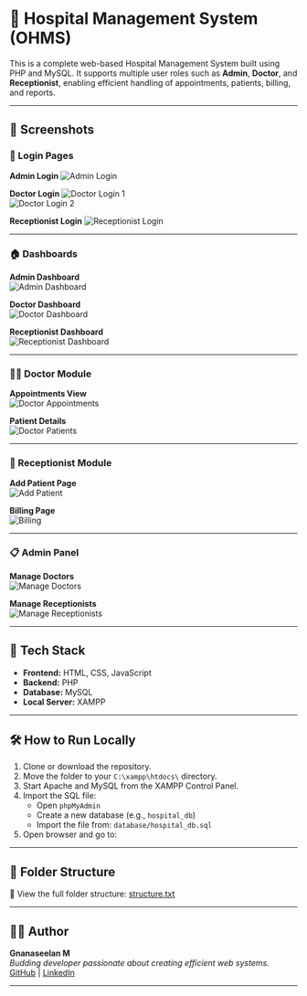 # 🏥 Hospital Management System (OHMS)

This is a complete web-based Hospital Management System built using PHP and MySQL. It supports multiple user roles such as **Admin**, **Doctor**, and **Receptionist**, enabling efficient handling of appointments, patients, billing, and reports.

---

## 📸 Screenshots

### 🔐 Login Pages

**Admin Login**
![Admin Login](Screenshots/Admin_login2.png)

**Doctor Login**
![Doctor Login 1](screenshots/doctorlogin.png)  
![Doctor Login 2](screenshots/doctorlogin2.png)

**Receptionist Login**
![Receptionist Login](screenshots/receptionistlogin.png)

---

### 🏠 Dashboards

**Admin Dashboard**  
![Admin Dashboard](screenshots/admindashboard.png)

**Doctor Dashboard**  
![Doctor Dashboard](screenshots/doctordashboard.png)

**Receptionist Dashboard**  
![Receptionist Dashboard](screenshots/receptionistdashboard.png)

---

### 🧑‍⚕️ Doctor Module

**Appointments View**  
![Doctor Appointments](screenshots/doctorappointments.png)

**Patient Details**  
![Doctor Patients](screenshots/doctorpatients.png)

---

### 🧾 Receptionist Module

**Add Patient Page**  
![Add Patient](screenshots/addpatient.png)

**Billing Page**  
![Billing](screenshots/billing.png)

---

### 📋 Admin Panel

**Manage Doctors**  
![Manage Doctors](screenshots/managedoctors.png)

**Manage Receptionists**  
![Manage Receptionists](screenshots/managereceptionist.png)

---

## 🧰 Tech Stack

- **Frontend:** HTML, CSS, JavaScript
- **Backend:** PHP
- **Database:** MySQL
- **Local Server:** XAMPP

---

## 🛠️ How to Run Locally

1. Clone or download the repository.
2. Move the folder to your `C:\xampp\htdocs\` directory.
3. Start Apache and MySQL from the XAMPP Control Panel.
4. Import the SQL file:
   - Open `phpMyAdmin`
   - Create a new database (e.g., `hospital_db`)
   - Import the file from: `database/hospital_db.sql`
5. Open browser and go to:



---

## 📂 Folder Structure 
📂 View the full folder structure: [structure.txt](structure.txt)


---


## 👨‍💻 Author

**Gnanaseelan M**  
_Budding developer passionate about creating efficient web systems._  
[GitHub](https://github.com/Gnanaseelan145) | [LinkedIn](https://www.linkedin.com/in/gnanaseelan145)

---




